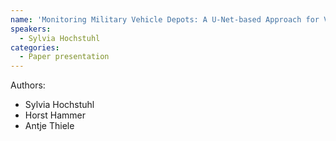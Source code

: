 ```yaml
---
name: 'Monitoring Military Vehicle Depots: A U-Net-based Approach for Vehicle Counting in SAR Imagery'
speakers:
  - Sylvia Hochstuhl
categories:
  - Paper presentation
---
```


Authors:
- Sylvia Hochstuhl
- Horst Hammer
- Antje Thiele
